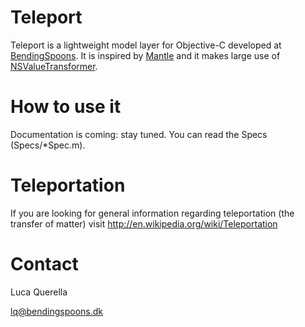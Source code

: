 Teleport
========

Teleport is a lightweight model layer for Objective-C developed at [BendingSpoons](http://bendingspoons.dk).
It is inspired by [Mantle](https://github.com/github/Mantle) and it makes large use of [NSValueTransformer](http://developer.apple.com/library/ios/#documentation/cocoa/reference/foundation/Classes/NSValueTransformer_Class/Reference/Reference.html).

How to use it
=============

Documentation is coming: stay tuned. You can read the Specs (Specs/*Spec.m).

Teleportation
=============

If you are looking for general information regarding teleportation (the transfer of matter) visit http://en.wikipedia.org/wiki/Teleportation


Contact
=======
Luca Querella

lq@bendingspoons.dk
